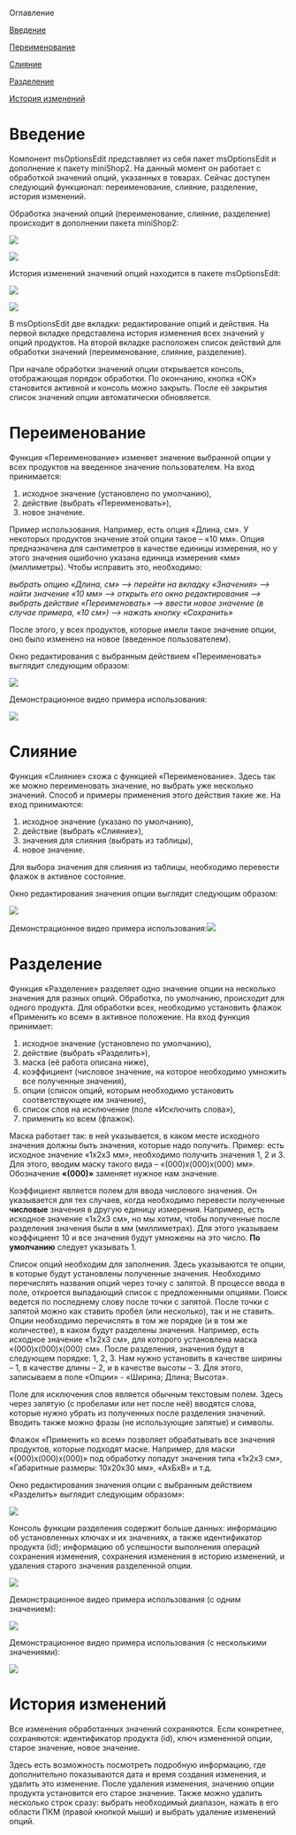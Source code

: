 Оглавление

[Введение](#введение)

[Переименование](#переименование)

[Слияние](#слияние)

[Разделение](#разделение)

[История изменений](#история-изменений)

# Введение

Компонент msOptionsEdit представляет из себя пакет msOptionsEdit и дополнение к пакету miniShop2. На данный момент он работает с обработкой значений опций, указанных в товарах. Сейчас доступен следующий функционал: переименование, слияние, разделение, история изменений.

Обработка значений опций (переименование, слияние, разделение) происходит в дополнении пакета miniShop2:

![](media/287b7d50ab9bf47613208ad8db063145.png)

![](media/c1ba00dbcb830dd4bc08a40703a10e13.png)

История изменений значений опций находится в пакете msOptionsEdit:

![](media/ec403c6e8a7d0d72fc301a2f46db1396.png)

![](media/aa798dcad777b02e4991ae14c6e674c8.png)

В msOptionsEdit две вкладки: редактирование опций и действия. На первой вкладке представлена история изменения всех значений у опций продуктов. На второй вкладке расположен список действий для обработки значений (переименование, слияние, разделение).

При начале обработки значений опции открывается консоль, отображающая порядок обработки. По окончанию, кнопка «ОК» становится активной и консоль можно закрыть. После её закрытия список значений опции автоматически обновляется.

# Переименование

Функция «Переименование» изменяет значение выбранной опции у всех продуктов на введенное значение пользователем. На вход принимается:

1.  исходное значение (установлено по умолчанию),
2.  действие (выбрать «Переименовать»),
3.  новое значение.

Пример использования. Например, есть опция «Длина, см». У некоторых продуктов значение этой опции такое – «10 мм». Опция предназначена для сантиметров в качестве единицы измерения, но у этого значения ошибочно указана единица измерения «мм» (миллиметры). Чтобы исправить это, необходимо:

*выбрать опцию «Длина, см» ⟶ перейти на вкладку «Значения» ⟶ найти значение «10 мм» ⟶ открыть его окно редактирования ⟶ выбрать действие «Переименовать» ⟶ ввести новое значение (в случае примера, «10 см») ⟶ нажать кнопку «Сохранить»*

После этого, у всех продуктов, которые имели такое значение опции, оно было изменено на новое (введенное пользователем).

Окно редактирования с выбранным действием «Переименовать» выглядит следующим образом:

![](media/845a2a1ebe17eb86099d6cb0dd716050.png)

Демонстрационное видео примера использования:

![](media/42ca93d87a69892b54cdee4ee8c5d5d1.gif)

# Слияние

Функция «Слияние» схожа с функцией «Переименование». Здесь так же можно переименовать значение, но выбрать уже несколько значений. Способ и примеры применения этого действия такие же. На вход принимаются:

1.  исходное значение (указано по умолчанию),
2.  действие (выбрать «Слияние»),
3.  значения для слияния (выбрать из таблицы),
4.  новое значение.

Для выбора значения для слияния из таблицы, необходимо перевести флажок в активное состояние.

Окно редактирования значения опции выглядит следующим образом:

![](media/886fc6e8903acb9675786dcfe707c452.png)

Демонстрационное видео примера использования:![](media/d02c68b1970c05ab67b854135d9bdbff.gif)

# Разделение

Функция «Разделение» разделяет одно значение опции на несколько значения для разных опций. Обработка, по умолчанию, происходит для одного продукта. Для обработки всех, необходимо установить флажок «Применить ко всем» в активное положение. На вход функция принимает:

1.  исходное значение (установлено по умолчанию),
2.  действие (выбрать «Разделить»),
3.  маска (её работа описана ниже),
4.  коэффициент (числовое значение, на которое необходимо умножить все полученные значения),
5.  опции (список опций, которым необходимо установить соответствующее им значение),
6.  список слов на исключение (поле «Исключить слова»),
7.  применить ко всем (флажок).

Маска работает так: в ней указывается, в каком месте исходного значения должны быть значения, которые надо получить. Пример: есть исходное значение «1х2х3 мм», необходимо получить значения 1, 2 и 3. Для этого, вводим маску такого вида – «(000)х(000)х(000) мм». Обозначение **«(000)»** заменяет нужное нам значение.

Коэффициент является полем для ввода числового значения. Он указывается для тех случаев, когда необходимо перевести полученные **числовые** значения в другую единицу измерения. Например, есть исходное значение «1х2х3 см», но мы хотим, чтобы полученные после разделения значения были в мм (миллиметрах). Для этого указываем коэффициент 10 и все значения будут умножены на это число. **По умолчанию** следует указывать 1.

Список опций необходим для заполнения. Здесь указываются те опции, в которые будут установлены полученные значения. Необходимо перечислять названия опций через точку с запятой. В процессе ввода в поле, откроется выпадающий список с предложенными опциями. Поиск ведется по последнему слову после точки с запятой. После точки с запятой можно как ставить пробел (или несколько), так и не ставить. Опции необходимо перечислять в том же порядке (и в том же количестве), в каком будут разделены значения. Например, есть исходное значение «1х2х3 см», для которого установлена маска «(000)х(000)х(000) см». После разделения, значения будут в следующем порядке: 1, 2, 3. Нам нужно установить в качестве ширины – 1, в качестве длины – 2, и в качестве высоты – 3. Для этого, записываем в поле «Опции» - «Ширина; Длина; Высота».

Поле для исключения слов является обычным текстовым полем. Здесь через запятую (с пробелами или нет после неё) вводятся слова, которые нужно убрать из полученных после разделения значений. Вводить также можно фразы (не использующие запятые) и символы.

Флажок «Применить ко всем» позволяет обрабатывать все значения продуктов, которые подходят маске. Например, для маски «(000)х(000)х(000)» под обработку попадут значения типа «1х2х3 см», «Габаритные размеры: 10х20х30 мм», «АхБхВ» и т.д.

Окно редактирования значения опции с выбранным действием «Разделить» выглядит следующим образом»:

![](media/32b6cc06cef6f250358788902b377989.png)

Консоль функции разделения содержит больше данных: информацию об установленных ключах и их значениях, а также идентификатор продукта (id); информацию об успешности выполнения операций сохранения изменения, сохранения изменения в историю изменений, и удаления старого значения разделенной опции.

![](media/24fbead33da14ef4b60c9c727e2ad303.png)

Демонстрационное видео примера использования (с одним значением):

![](media/f1ea1ddd3d74074f8e8cff2b145d2fc2.gif)

Демонстрационное видео примера использования (с несколькими значениями):

![](media/7c1d84112c0f5a9678017ec2c4bd13f8.gif)

# 

# История изменений

Все изменения обработанных значений сохраняются. Если конкретнее, сохраняются: идентификатор продукта (id), ключ измененной опции, старое значение, новое значение.

Здесь есть возможность посмотреть подробную информацию, где дополнительно показываются дата и время создания изменения, и удалить это изменение. После удаления изменения, значению опции продукта установится его старое значение. Также можно удалить несколько строк сразу: выбрать необходимый диапазон, нажать в его области ПКМ (правой кнопкой мыши) и выбрать удаление изменений опций.
